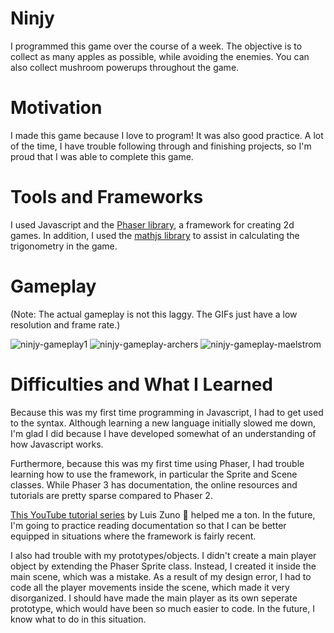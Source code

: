 # Ninjy
I programmed this game over the course of a week. The objective is to collect as many apples as possible, while avoiding the enemies. You can also collect mushroom powerups throughout the game.

# Motivation
I made this game because I love to program! It was also good practice. A lot of the time, I have trouble following through and finishing projects, so I'm proud that I was able to complete this game.

# Tools and Frameworks
I used Javascript and the [Phaser library](https://phaser.io/phaser3), a framework for creating 2d games. In addition, I used the [mathjs library](https://mathjs.org/) to assist in calculating the trigonometry in the game.

# Gameplay 
(Note: The actual gameplay is not this laggy. The GIFs just have a low resolution and frame rate.)

![ninjy-gameplay1](https://user-images.githubusercontent.com/30969561/78857178-8b4c7b00-79dd-11ea-95db-3d2866c757c3.gif)
![ninjy-gameplay-archers](https://user-images.githubusercontent.com/30969561/78857203-956e7980-79dd-11ea-977a-5a99b8cdd3c2.gif)
![ninjy-gameplay-maelstrom](https://user-images.githubusercontent.com/30969561/78857207-9acbc400-79dd-11ea-8d75-004206f77b22.gif)

# Difficulties and What I Learned
Because this was my first time programming in Javascript, I had to get used to the syntax. Although learning a new language initially slowed me down, I'm glad I did because I have developed somewhat of an understanding of how Javascript works. 

Furthermore, because this was my first time using Phaser, I had trouble learning how to use the framework, in particular the Sprite and Scene classes. While Phaser 3 has documentation, the online resources and tutorials are pretty sparse compared to Phaser 2. 

[This YouTube tutorial series](https://www.youtube.com/watch?v=frRWKxB9Hm0) by Luis Zuno :pray: helped me a ton. In the future, I'm going to practice reading documentation so that I can be better equipped in situations where the framework is fairly recent.

I also had trouble with my prototypes/objects. I didn't create a main player object by extending the Phaser Sprite class. Instead, I created it inside the main scene, which was a mistake. As a result of my design error, I had to code all the player movements inside the scene, which made it very disorganized. I should have made the main player as its own seperate prototype, which would have been so much easier to code. In the future, I know what to do in this situation.
